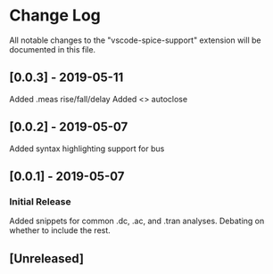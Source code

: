 # Change Log

All notable changes to the "vscode-spice-support" extension will be documented in this file.

## [0.0.3] - 2019-05-11
Added .meas rise/fall/delay
Added <> autoclose

## [0.0.2] - 2019-05-07
Added syntax highlighting support for bus

## [0.0.1] - 2019-05-07
### Initial Release
Added snippets for common .dc, .ac, and .tran analyses. Debating on whether to include the rest.

## [Unreleased]
